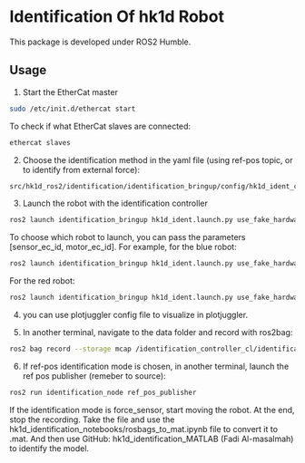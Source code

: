 
# Identification Of hk1d Robot

This package is developed under ROS2 Humble.

## Usage

1. Start the EtherCat master

```bash
sudo /etc/init.d/ethercat start
```

To check if what EtherCat slaves are connected:

```bash
ethercat slaves
```


2. Choose the identification method in the yaml file (using ref-pos topic, or to identify from external force):

```bash
src/hk1d_ros2/identification/identification_bringup/config/hk1d_ident_controllers.yaml
```

3. Launch the robot with the identification controller

```bash 
ros2 launch identification_bringup hk1d_ident.launch.py use_fake_hardware:=false
```

To choose which robot to launch, you can pass the parameters [sensor_ec_id, motor_ec_id]. For example, for the blue robot:

```bash 
ros2 launch identification_bringup hk1d_ident.launch.py use_fake_hardware:=false motor_ec_id:=0 sensor_ec_id:=1
```

For the red robot:
```bash 
ros2 launch identification_bringup hk1d_ident.launch.py use_fake_hardware:=false motor_ec_id:=2 sensor_ec_id:=3
```

4. you can use plotjuggler config file to visualize in plotjuggler.

5. In another terminal, navigate to the data folder and record with ros2bag:

```bash
ros2 bag record --storage mcap /identification_controller_cl/identification_info  /simulation_time
```

6. If ref-pos identification mode is chosen, in another terminal, launch the ref pos publisher  (remeber to source):

```bash
ros2 run identification_node ref_pos_publisher 
```

If the identification mode is force_sensor, start moving the robot. At the end, stop the recording. Take the file and use the hk1d_identification_notebooks/rosbags_to_mat.ipynb file to convert it to .mat. And then use GitHub: hk1d_identification_MATLAB (Fadi Al-masalmah) to identify the model.

